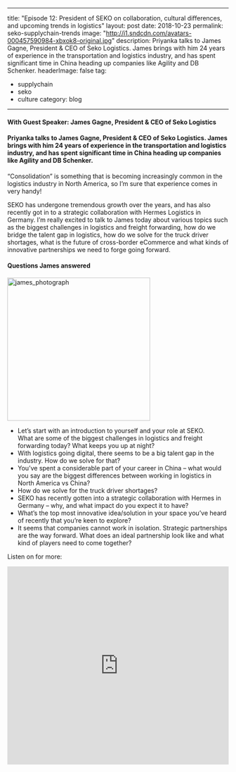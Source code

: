 ---
title: "Episode 12: President of SEKO on collaboration, cultural differences, and upcoming trends in logistics"
layout: post
date: 2018-10-23
permalink: seko-supplychain-trends
image: "http://i1.sndcdn.com/avatars-000457590984-xbxok8-original.jpg"
description: Priyanka talks to James Gagne, President & CEO of Seko Logistics. James brings with him 24 years of experience in the transportation and logistics industry, and has spent significant time in China heading up companies like Agility and DB Schenker.
headerImage: false
tag:
- supplychain
- seko
- culture
category: blog
 ---

#### With Guest Speaker: James Gagne, President & CEO of Seko Logistics 
#### Priyanka talks to James Gagne, President & CEO of Seko Logistics. James brings with him 24 years of experience in the transportation and logistics industry, and has spent significant time in China heading up companies like Agility and DB Schenker.

“Consolidation” is something that is becoming increasingly common in the logistics industry in North America, so I’m sure that experience comes in very handy!

SEKO has undergone tremendous growth over the years, and has also recently got in to a strategic collaboration with Hermes Logistics in Germany. I’m really excited to talk to James today about various topics such as the biggest challenges in logistics and freight forwarding, how do we bridge the talent gap in logistics, how do we solve for the truck driver shortages, what is the future of cross-border eCommerce and what kinds of innovative partnerships we need to forge going forward. 

 #### Questions James answered

<img src= "https://www.airline-suppliers.com/wp-content/uploads/2016/09/SEKO-JamesGagneSEKOLogistics-1-239x300.jpg" alt="james_photograph" width="325px">

- Let’s start with an introduction to yourself and your role at SEKO.  
What are some of the biggest challenges in logistics and freight forwarding today? What keeps you up at night?
- With logistics going digital, there seems to be a big talent gap in the industry. How do we solve for that?
- You’ve spent a considerable part of your career in China – what would you say are the biggest differences between working in logistics in North America vs China?
- How do we solve for the truck driver shortages?
- SEKO has recently gotten into a strategic collaboration with Hermes in Germany – why, and what impact do you expect it to have?
- What’s the top most innovative idea/solution in your space you’ve heard of recently that you’re keen to explore?
- It seems that companies cannot work in isolation. Strategic partnerships are the way forward. What does an ideal partnership look like and what kind of players need to come together?

Listen on for more:
 <iframe width="100%" height="450" scrolling="no" frameborder="no" allow="autoplay" src="https://w.soundcloud.com/player/?url=https%3A//api.soundcloud.com/tracks/518779929&color=%235ba28e&auto_play=false&hide_related=false&show_comments=true&show_user=true&show_reposts=false&show_teaser=true&visual=true"></iframe>
 
